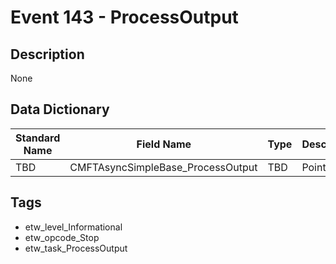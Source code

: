 # Event 143 - ProcessOutput

## Description
None

## Data Dictionary
|Standard Name|Field Name|Type|Description|Sample Value|
|---|---|---|---|---|
|TBD|CMFTAsyncSimpleBase_ProcessOutput|TBD|Pointer|None|None|

## Tags
* etw_level_Informational
* etw_opcode_Stop
* etw_task_ProcessOutput